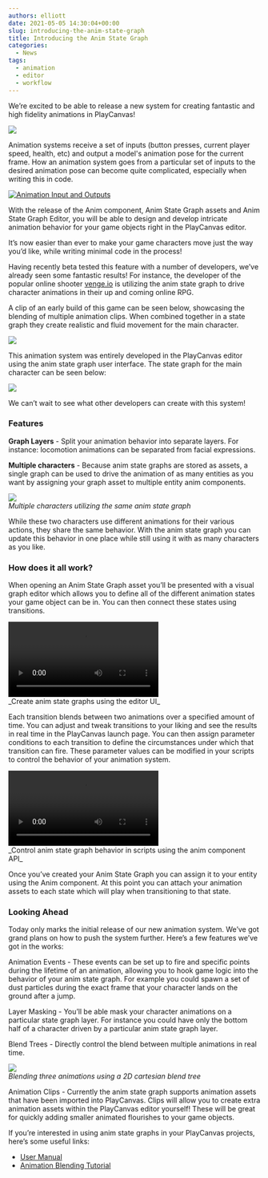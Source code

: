 ```yaml
---
authors: elliott
date: 2021-05-05 14:30:04+00:00
slug: introducing-the-anim-state-graph
title: Introducing the Anim State Graph
categories:
  - News
tags:
  - animation
  - editor
  - workflow
---
```


We’re excited to be able to release a new system for creating fantastic and high fidelity animations in PlayCanvas!

[![](/img/animation-and-graph-2.gif)](/img/animation-and-graph-2.gif)

Animation systems receive a set of inputs (button presses, current player speed, health, etc) and output a model's animation pose for the current frame. How an animation system goes from a particular set of inputs to the desired animation pose can become quite complicated, especially when writing this in code.

[![Animation Input and Outputs](/img/anim-inputs-and-outputs.png)](/img/anim-inputs-and-outputs.png)

With the release of the Anim component, Anim State Graph assets and Anim State Graph Editor, you will be able to design and develop intricate animation behavior for your game objects right in the PlayCanvas editor.

It’s now easier than ever to make your game characters move just the way you’d like, while writing minimal code in the process!

Having recently beta tested this feature with a number of developers, we’ve already seen some fantastic results! For instance, the developer of the popular online shooter [venge.io](https://venge.io/) is utilizing the anim state graph to drive character animations in their up and coming online RPG.

A clip of an early build of this game can be seen below, showcasing the blending of multiple animation clips. When combined together in a state graph they create realistic and fluid movement for the main character.

![](/img/cem-prototype.gif)

This animation system was entirely developed in the PlayCanvas editor using the anim state graph user interface. The state graph for the main character can be seen below:

![](/img/anim-state-graph.png)

We can’t wait to see what other developers can create with this system!

### Features

**Graph Layers** - Split your animation behavior into separate layers. For instance: locomotion animations can be separated from facial expressions.

**Multiple characters** - Because anim state graphs are stored as assets, a single graph can be used to drive the animation of as many entities as you want by assigning your graph asset to multiple entity anim components.

![](/img/anim-state-graph-shared.gif)
<br />_Multiple characters utilizing the same anim state graph_

While these two characters use different animations for their various actions, they share the same behavior. With the anim state graph you can update this behavior in one place while still using it with as many characters as you like.

### How does it all work?

When opening an Anim State Graph asset you’ll be presented with a visual graph editor which allows you to define all of the different animation states your game object can be in. You can then connect these states using transitions.

<div className="iframe-container">
    <video controls src="/img/anim-create-state-graph.mp4"></video>
</div>
_Create anim state graphs using the editor UI_

Each transition blends between two animations over a specified amount of time. You can adjust and tweak transitions to your liking and see the results in real time in the PlayCanvas launch page. You can then assign parameter conditions to each transition to define the circumstances under which that transition can fire. These parameter values can be modified in your scripts to control the behavior of your animation system.

<div className="iframe-container">
    <video controls src="/img/anim-script-trigger.mp4"></video>
</div>
_Control anim state graph behavior in scripts using the anim component API_

Once you’ve created your Anim State Graph you can assign it to your entity using the Anim component. At this point you can attach your animation assets to each state which will play when transitioning to that state.

### Looking Ahead

Today only marks the initial release of our new animation system. We’ve got grand plans on how to push the system further. Here’s a few features we’ve got in the works:

Animation Events - These events can be set up to fire and specific points during the lifetime of an animation, allowing you to hook game logic into the behavior of your anim state graph. For example you could spawn a set of dust particles during the exact frame that your character lands on the ground after a jump.

Layer Masking - You’ll be able mask your character animations on a particular state graph layer. For instance you could have only the bottom half of a character driven by a particular anim state graph layer.

Blend Trees - Directly control the blend between multiple animations in real time.

![](/img/anim-blend-trees.gif)
<br />_Blending three animations using a 2D cartesian blend tree_

Animation Clips - Currently the anim state graph supports animation assets that have been imported into PlayCanvas. Clips will allow you to create extra animation assets within the PlayCanvas editor yourself! These will be great for quickly adding smaller animated flourishes to your game objects.

If you’re interested in using anim state graphs in your PlayCanvas projects, here’s some useful links:

- [User Manual](https://developer.playcanvas.com/user-manual/animation/)
- [Animation Blending Tutorial](https://developer.playcanvas.com/tutorials/anim-blending/)
